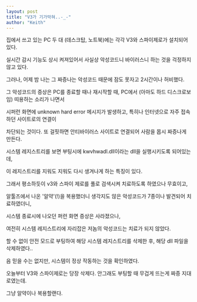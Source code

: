 ```yaml
---
layout: post
title: "V3가 기가막혀..-_-"
author: "Keith"
---
```


집에서 쓰고 있는 PC 두 대 (데스크탑, 노트북)에는 각각 V3와 스파이제로가 설치되어있다.

실시간 감시 기능도 상시 켜져있어서 사실상 악성코드니 바이러스니 하는 것을 걱정하지 않고 있다.

그러나, 어제 밤 나는 그 짜증나는 악성코드 때문에 잠도 못자고 2시간이나 허비했다.

그 악성코드의 증상은 PC를 종료할 때나 재시작할 때, PC에서 (아마도 하드 디스크로보임) 띠용하는 소리가 나면서 

시퍼런 화면에 unknown hard error 메시지가 발생하고, 특히나 인터넷으로 자주 접속하던 사이트로의 연결이

차단되는 것이다. 또 걸핏하면 안티바이러스 사이트로 연결되어 사람을 몹시 짜증나게 만든다.

시스템 레지스트리를 보면 부팅시에 kwvhwadl.dll이라는 dll을 실행시키도록 되어있는데,

이 레지스트리를 지워도 지워도 다시 생겨나게 하는 특징이 있다.

그래서 평소하듯이 v3와 스파이 제로를 풀로 검색시켜 치료하도록 하였으나 무효이고, 

알툴즈에서 나온 '알약'(!)을 복용했더니 생각지도 않은 악성코드가 7종이나 발견되어 치료하였더니, 

시스템 종료시에 나오던 퍼런 화면 증상은 사라졌으나, 

여전히 시스템 레지스트리에 자리잡은 저놈의 악성코드는 치료가 되지 않았다.

할 수 없이 안전 모드로 부팅하여 해당 시스템 레지스트리를 삭제한 후, 해당 dll 파일을 삭제하였다..

음 믿을 수는 없지만, 시스템이 정상 작동하는 것을 확인하였다.

오늘부터 V3와 스파이제로는 당장 삭제다. 안그래도 부팅할 때 무겁게 뜨는게 짜증 지대로였는데.

그냥 알약이나 복용할랜다.





